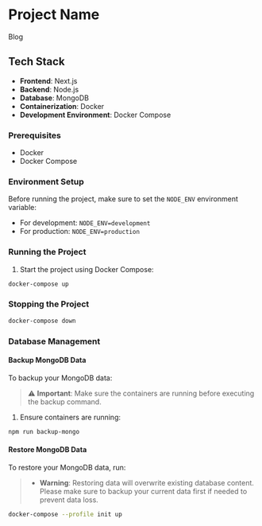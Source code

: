 # Project Name
Blog

## Tech Stack
- **Frontend**: Next.js
- **Backend**: Node.js
- **Database**: MongoDB
- **Containerization**: Docker
- **Development Environment**: Docker Compose

### Prerequisites
- Docker
- Docker Compose

### Environment Setup
Before running the project, make sure to set the `NODE_ENV` environment variable:
- For development: `NODE_ENV=development`
- For production: `NODE_ENV=production`

### Running the Project
1. Start the project using Docker Compose:
```bash
docker-compose up
```

### Stopping the Project
```bash
docker-compose down
```

### Database Management
#### Backup MongoDB Data
To backup your MongoDB data:
> ⚠️ **Important**: Make sure the containers are running before executing the backup command.

1. Ensure containers are running:
```bash
npm run backup-mongo
```

#### Restore MongoDB Data
To restore your MongoDB data, run:
> - **Warning**: Restoring data will overwrite existing database content. Please make sure to backup your current data first if needed to prevent data loss.
```bash
docker-compose --profile init up
```
